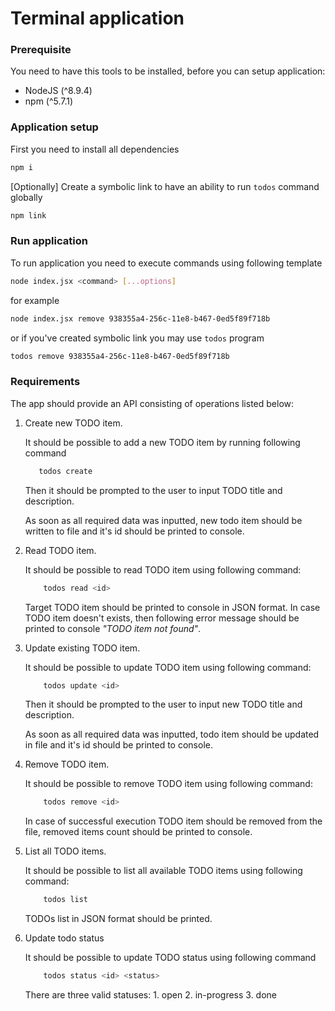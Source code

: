 # Terminal application

### Prerequisite

You need to have this tools to be installed, before you can setup application:

* NodeJS (^8.9.4)
* npm (^5.7.1)

### Application setup

First you need to install all dependencies

```bash
npm i
```

[Optionally] Create a symbolic link to have an ability to run `todos` command globally

```bash
npm link
```

### Run application

To run application you need to execute commands using following template

```bash
node index.jsx <command> [...options]
```

for example

```bash
node index.jsx remove 938355a4-256c-11e8-b467-0ed5f89f718b
```

or if you've created symbolic link you may use `todos` program

```bash
todos remove 938355a4-256c-11e8-b467-0ed5f89f718b
```

### Requirements

The app should provide an API consisting of operations listed below:

1. Create new TODO item.

    It should be possible to add a new TODO item by running following command
    ```bash
       todos create
    ```
    Then it should be prompted to the user to input TODO title and description.

    As soon as all required data was inputted, new todo item should be written to file and it's id should be printed to console.

2. Read TODO item.

    It should be possible to read TODO item using following command:
    ```bash
        todos read <id>
    ```
    Target TODO item should be printed to console in JSON format. In case TODO item doesn't exists, then following error message should be printed to console *"TODO item <id> not found"*.

3. Update existing TODO item.

    It should be possible to update TODO item using following command:
    ```bash
        todos update <id>
    ```

    Then it should be prompted to the user to input new TODO title and description.

    As soon as all required data was inputted, todo item should be updated in file and it's id should be printed to console.

4. Remove TODO item.

    It should be possible to remove TODO item using following command:
    ```bash
        todos remove <id>
    ```

    In case of successful execution TODO item should be removed from the file, removed items count should be printed to console.

5. List all TODO items.

    It should be possible to list all available TODO items using following command:

    ```bash
        todos list
    ```

    TODOs list in JSON format should be printed.
    
 6. Update todo status
 
    It should be possible to update TODO status using following command
    
    ```bash
        todos status <id> <status>
    ```
    There are three valid statuses:
        1. open
        2. in-progress
        3. done


